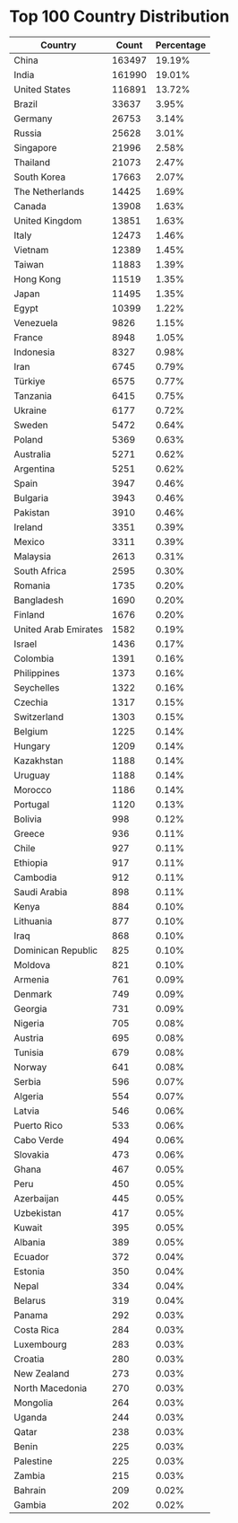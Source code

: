 # Top 100 Country Distribution
| Country | Count | Percentage |
|----|----|----|
| China | 163497 | 19.19% |
| India | 161990 | 19.01% |
| United States | 116891 | 13.72% |
| Brazil | 33637 | 3.95% |
| Germany | 26753 | 3.14% |
| Russia | 25628 | 3.01% |
| Singapore | 21996 | 2.58% |
| Thailand | 21073 | 2.47% |
| South Korea | 17663 | 2.07% |
| The Netherlands | 14425 | 1.69% |
| Canada | 13908 | 1.63% |
| United Kingdom | 13851 | 1.63% |
| Italy | 12473 | 1.46% |
| Vietnam | 12389 | 1.45% |
| Taiwan | 11883 | 1.39% |
| Hong Kong | 11519 | 1.35% |
| Japan | 11495 | 1.35% |
| Egypt | 10399 | 1.22% |
| Venezuela | 9826 | 1.15% |
| France | 8948 | 1.05% |
| Indonesia | 8327 | 0.98% |
| Iran | 6745 | 0.79% |
| Türkiye | 6575 | 0.77% |
| Tanzania | 6415 | 0.75% |
| Ukraine | 6177 | 0.72% |
| Sweden | 5472 | 0.64% |
| Poland | 5369 | 0.63% |
| Australia | 5271 | 0.62% |
| Argentina | 5251 | 0.62% |
| Spain | 3947 | 0.46% |
| Bulgaria | 3943 | 0.46% |
| Pakistan | 3910 | 0.46% |
| Ireland | 3351 | 0.39% |
| Mexico | 3311 | 0.39% |
| Malaysia | 2613 | 0.31% |
| South Africa | 2595 | 0.30% |
| Romania | 1735 | 0.20% |
| Bangladesh | 1690 | 0.20% |
| Finland | 1676 | 0.20% |
| United Arab Emirates | 1582 | 0.19% |
| Israel | 1436 | 0.17% |
| Colombia | 1391 | 0.16% |
| Philippines | 1373 | 0.16% |
| Seychelles | 1322 | 0.16% |
| Czechia | 1317 | 0.15% |
| Switzerland | 1303 | 0.15% |
| Belgium | 1225 | 0.14% |
| Hungary | 1209 | 0.14% |
| Kazakhstan | 1188 | 0.14% |
| Uruguay | 1188 | 0.14% |
| Morocco | 1186 | 0.14% |
| Portugal | 1120 | 0.13% |
| Bolivia | 998 | 0.12% |
| Greece | 936 | 0.11% |
| Chile | 927 | 0.11% |
| Ethiopia | 917 | 0.11% |
| Cambodia | 912 | 0.11% |
| Saudi Arabia | 898 | 0.11% |
| Kenya | 884 | 0.10% |
| Lithuania | 877 | 0.10% |
| Iraq | 868 | 0.10% |
| Dominican Republic | 825 | 0.10% |
| Moldova | 821 | 0.10% |
| Armenia | 761 | 0.09% |
| Denmark | 749 | 0.09% |
| Georgia | 731 | 0.09% |
| Nigeria | 705 | 0.08% |
| Austria | 695 | 0.08% |
| Tunisia | 679 | 0.08% |
| Norway | 641 | 0.08% |
| Serbia | 596 | 0.07% |
| Algeria | 554 | 0.07% |
| Latvia | 546 | 0.06% |
| Puerto Rico | 533 | 0.06% |
| Cabo Verde | 494 | 0.06% |
| Slovakia | 473 | 0.06% |
| Ghana | 467 | 0.05% |
| Peru | 450 | 0.05% |
| Azerbaijan | 445 | 0.05% |
| Uzbekistan | 417 | 0.05% |
| Kuwait | 395 | 0.05% |
| Albania | 389 | 0.05% |
| Ecuador | 372 | 0.04% |
| Estonia | 350 | 0.04% |
| Nepal | 334 | 0.04% |
| Belarus | 319 | 0.04% |
| Panama | 292 | 0.03% |
| Costa Rica | 284 | 0.03% |
| Luxembourg | 283 | 0.03% |
| Croatia | 280 | 0.03% |
| New Zealand | 273 | 0.03% |
| North Macedonia | 270 | 0.03% |
| Mongolia | 264 | 0.03% |
| Uganda | 244 | 0.03% |
| Qatar | 238 | 0.03% |
| Benin | 225 | 0.03% |
| Palestine | 225 | 0.03% |
| Zambia | 215 | 0.03% |
| Bahrain | 209 | 0.02% |
| Gambia | 202 | 0.02% |
